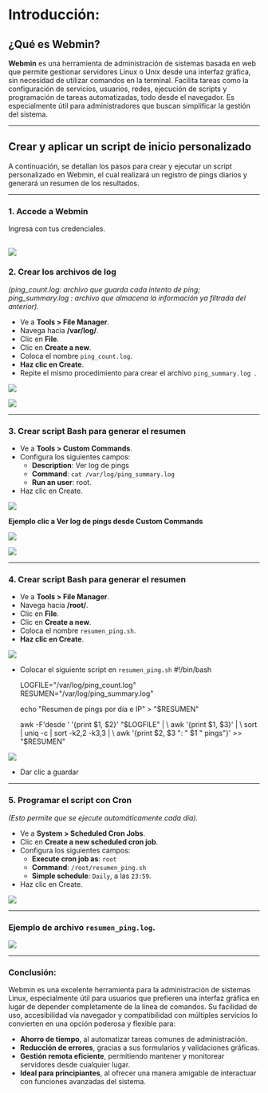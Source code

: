 # Introducción:

## ¿Qué es Webmin?

**Webmin** es una herramienta de administración de sistemas basada en web que permite gestionar servidores Linux o Unix desde una interfaz gráfica, sin necesidad de utilizar comandos en la terminal. Facilita tareas como la configuración de servicios, usuarios, redes, ejecución de scripts y programación de tareas automatizadas, todo desde el navegador. Es especialmente útil para administradores que buscan simplificar la gestión del sistema.

---

## Crear y aplicar un script de inicio personalizado

A continuación, se detallan los pasos para crear y ejecutar un script personalizado en Webmin, el cual realizará un registro de pings diarios y generará un resumen de los resultados.

---

### 1. Accede a Webmin  
Ingresa con tus credenciales.

![](https://lh3.googleusercontent.com/fife/ALs6j_H50fm2RPoK3BDEU0sGNowz5_FwI2RxR6SeqzFSuYUEs4Ak9QteAmcSIxY8zS1IwJs4VZSYcM3ULeFh57L86gkG1xNnTrQj3DeWbhqCsola_BTYABRYN9FPv3f37GkP6Wk2GYsqYU0205TLnw8SWo3-qaFnYtYC61xT_O-wbTcwOF4I7jYGsMfTZZ7UZA5Z-r5vB4xHen9MhwfAzhv2RvlH0VXkefAAQFLAF6X_fIDBzeiBLYqWPEblGpfp3zmprBR-SHBYRmKOSR6A5WRXUVFxqIEn1DoYh1p9QqFypbZx4ZVDIJYkRhBAiBOrmpR0mSubtiKSeTegM9_yK2NXQe1wTxAb6oCehmu-knTmLA78dQaNn4suWcuj-BazufE7MhFKU4iN3bEjOt9cPXsFr02K_V160DlEsuqyV6OJ8aDxh3dBvGvLFJjTZ1Q_cwQagv0S7w8ppC8bsYL0fiANpUjseA1tRisF8Sud8IxVqkm_aciIYc3u8_niGMF6K8Emgp3Xsz-sz-IjWLbel1z5gfNa26OVlLza7WPWV4g5LtIOaelua_lNvVv1fjV3zFComlvAFLXl3ibqNfLDEXgONIEFtCY4-UpXfmemYQTNZ5XDrrp5owcvwmKDT6rw-3YNBwIqp26ckkbFJdN-tclogs4B33TH5qIZNPDsipTC6hZ2q17ytDpneIr4IeaitgAsFb8xulzqLRffyI9DiAG9onftZqWydIxWlEshaPr_Z8ev2GxkT5gjbUANuVR4UyQyvb1TEitkWIdfjYshlr7qPSJO1W6NG3Ni-TM12r-wwyOMMNDXfY6tQ8s6XNxjC59T3YXmjdrHICr1gpu1Si4iegAFPGOOz7ku2-UozQ2riv-YKP0wG1Q6fnWq18X8hzU2QWzhBSmnyMVi2OXQeOymkVM7g6UT61PK_Qz7Cd1Ewtdr9i-d-LZkhjQIMV-SgNNc6jEACz9mOs7BkB5evCXOMWjGnWn2VLsvv9vjt8ACjPO8ELRoaNw1B-UlxUFVy_gvA0CFYI6FnUKfJslRzN18rYP-LNuYAEbJQII-3Rpphq7cImAYzvry7eyMPUFi75x8id7mUCVypS33t_25lx62LOIcVXe30ulrk4oTrOcm6FnKd6HrJtt_mKGSVJYmPHvwTOkUddFA1aBFFK46HGr7uL31pcdPugSK-OrqePFXG-xI_7ftlIuQfiFi4Sh01kMemXNjmjmUgzFclnQO3wx3XeFJT3cla8oHnfq7Sb_oSQSVL6xtEUf8N1pnAokRBQVzskILyH9fobzXVQM7_5MuJvwX9j0xDPnQqlIoBeUkLeLY-y6hQ8T2muMSxjvWJ8hRnyiCnAIYjjpyXhqTfjFX8ch9pdFGK8-QYnOWFKIUTBdKOhaH70G2EjX4PqfST3azlq7VtMlHXg4aBV3o3f1EdxEA1ngJvl1MhZgNhCYrbdSB4Q0N7xAkASgP-Dle2QGswP8BFgmQ-KanPKA0jpeE-XjoYQULQfxdmV15Hd9jXqsIjV1imFGt6V3p24HS_13lvjlRYKpHnAnmF4y5MGHw_aqPfHdUmY42OAe1yxl_IEiGPZiKSAtZNT7qLDMMmlu6iZaIm28m0m0BUkh6znQtSlaWspw1XACESWE1hVTj3u7d=w819-h592?auditContext=forDisplay)
---

### 2. Crear los archivos de log  
*(ping_count.log: archivo que guarda cada intento de ping; ping_summary.log : archivo que almacena la información ya filtrada del anterior).*

- Ve a **Tools > File Manager**.  
- Navega hacia **/var/log/**.  
- Clic en **File**.  
- Clic en **Create a new**.  
- Coloca el nombre `ping_count.log`.  
- **Haz clic en Create**.  
- Repite el mismo procedimiento para crear el archivo `ping_summary.log `.

![](https://lh3.googleusercontent.com/fife/ALs6j_Hx1zRO-WBttkaEY51KuiBySblVc-3DXlNv7yXcw8k5_dFO0o-0yE4D1UpN_mC2y4NMU5BLMbj0216VVAvlMK4m4A6QB1HugVMsF_T_vujgE8ykk_8r8cwei72GGOVgUShc7ZXWMWl9DmVUINjUyiza-UAXgHFX11JqvQzNP-yq3HAqKXArFm3UiHy49imtLhwGJsjR2NyDp_wdMvBH9BJ0M5Esy6VsjNflErp-p9DMEZsvBz_lmAboYhKgYUSbcyL7E3rB0X20zVfq54ptWey8WXzIYyAs2PXE_LEXXKjfI8FfNpqaryH8RTFMljXA81zsgztLh0PEd2SvhUSea-CWqLTRmS57V-NlazAQ8uwoerE6H7CgSSpwyICW9xt0cKc26u-rHTgL2kkK4PV4dvBXv6Hsv5LZ3AUXzrqFo2sBqFjV95_HPzWFuXGRfvm7ozAjGQASTGCCNSnwbtFZxF5uL0XPxvpj0cxnUC-I38R0WebaWq6Pyqap0q6UcISZNWBt7qA-fX9Vy2l3vtNI4MPru2Qpo3DSrBLtjV5uNBviJz5JtyraStMwa6x_7YCSOnL8xjgUBXAWO6uk85Z_k0aZeShvrnD31AAjYsBoE3QsBScl6uAaqit1OyAYjerW96NJQxgS3zKXKM2E5v3BskWKqXcr4eYTD-edHtRms7ubdZn3IAAQVJRD5s8O_QANUY_MMLjHbsxooab34T35PK-6QXHmUET4Xi3G3TvNIIRDxMvV-aNLExMT-u4csv1xQ-TJZEruhPx3DLYjuWFQmt0glK6dS8cQ6Db4hVU2iUkIgXZNE15TROYItlYe00F7nz5RUAV2vfE8rhXDcEn377ppzdZo1nLJWw5l2NU6CMlxiqw1GFi9McMleUpXkSPLIeRM7-GMyAIpXpt27UynWLJvrnmjs6ReriXq2a3nF4erhIHhzjRoqyt9g-rSD77BkL86E4a9FKbYOsmrFA-XdLkeDw7ZyfkMN47nC4paW6UqrgSRPUdRvY_26SUcougK3dTICTJrZMfPOciCuJZF3t2TNfVXMou9Xs1-WRDx5I49VDqQyZbA7K4wN9AFSlIMzmM4ot6qiAdnKpn4_JwXuLSs7SwH9mN9lrTT-RGGkVtDDuJ19ipzZByZB2lelNpr10EJCggwhkZM85ziaZ6PFk1DEwmbfDHR1BRjIKO_jpf_MDfJzuzyUcJXFcOPQo19M5GAlc0X-bbBsGnSrz2rJYwuIXjsRxfOA9wNR9C6lGTS3D-VSuuC_pQImXXZwVNClZRVkURDt29XXu11jL3rpj7qTQ0syUMm7zv4AehXVt2KLn07EcuzxIx74fbivgm3uLIp9sUsMvxZwHTRmoWJSxlZ0Z77Sht4pRhK3EajzsPoh-d5ZbLTv5_XzVzql9ZJxadzG_MOmZgwzwIjekXQr6gtnpGyp2bm3YNOkBMYjKvqaFsni8kyo1DOrYa2uQ3cTUBhNyy_b0QIh_rEWC064V5nd7THdwTkmcPImPFseLI31VwVmo_tdWMZQfLJnBMrEuYkuE3UTWWI04reg9y2jxQFq6OyETZHFHHfxlJGVVPQBM8AIjdXg_kYlPKWXvlZKrR869Ndn89YGZPr40Pe94RcDHtL-DKN-K969Ea_ZNs=w819-h592?auditContext=prefetch)

![](https://lh3.googleusercontent.com/fife/ALs6j_Gz9WSF6iMLRf0Q966z7JzZxmCx65C71GGqD5Y8F5-w_ol55CTOkyUmdWH0vpVOvduc-ExCdMlk5egBLp7fD9R6diQ0fZh5FrrIM9OJz--rEhFYDgoZ46ezQybotG4mMRpo5qGvXHZPwq8tlriVBUxL1nesIEVT-JjQAkce1U1mJa6R45BDWbhWVLVs6mp6IIvNiFfJGPY-Tnx8c63eQLxs31Mvqg3bNZRM5w004tqnbM4ezwDkR17kG7dAkbQXhroqNSmaB_Wzxx1Uas2RXxs9Z2U3lyJn9B8o3IUxm2LIAiU5ef6p5p7FjWo5XsjuyEizLVU5O4g0IPMapiUnXiSZbyBptqalR70x8olq5-EkhacO6D06uYuE1CFHXVeBmtPEYdjoZppop4wLYt9Z44gd2-lq3jSzquE2JbDPXeLCHiFuVhn9JzbDbX_0hAAIfJkIUaAKAwIOwPkGo7r_DknWAalFtEWXT01p3uqfoPFEauwuRwJk2WgengYZjLxuy8qQs11F1s7bTDQSvmt3okSEX5BM1-ye8GbyAErdIOMuJHp36Iz8OBfa8SiRPevzR8hF6A28U5KN31c1K3J_la3biYnvqvfxDydvj_B5fVg7VXymeYCsG3ZsJ3xU8y7mJ5Sy4gA9WqcTKluQXJqNHZVOyBmSsEtFAmwhZnHg_1BxgfzvSGGa0-33e8yQOcacPWf85_iijH5l05V_BNWAwi1k3jRPGifuEpE764SKKkDBfrtRQHtFFdXWQ4RS8BW0ozq3zzoiU1yiON9LcnbDj8GkXXv7HJ1uAQr-7hoLsb3JSc6xHK9vDRXm1dcni1Im93GuMsNbF01vNLOBpAdrROKc16vEkVGIWXHRUgl83FLw-sEohW8XN88WFarDv1plqTABgiaTqZr8ExCRraThcjitzfI8ihMIW_ER9IFBFwW8u04eSGByeJ3_m-jAgkUXwy7mUCYu5RUTgiB_DISsjOj11Twwf6sxvoHjg5wX15B50ifGlQ_SWlVvKJ8xvzrzWrEBWl1qaDa3cO4vCnxqLeumik3NxrfweIyeQKYUFcU_4pT7C8oh-8tKarckDBXBMlao5MNrmacLEeJMHTEaYyPdwr2X8FZU3_PtHo-HmHsYMQf0WQsaYjS2GA2jk39_aoOYUSyTkPDhR86GuspS6fDY9n0oQn0VS68ap85GodrlvafOcKAxGiMEqE5q3cJPXPzJRfsZe0zAho-SnJWbk59Z1HlGBHFD7hHAHPLnhnxhWqnI9XCN2Ce_A87g5Us7NAg7Pt9U6xbkxNH-Z_RPogOgycGTa-Rgpg6pyUU686UwIIbvakIqTp3oosEFwFlaJfXd9XUi8H2IO-cS9cuk93SYDKNOoUbEyFbOGXDDQwPxJbQzb94WRRxSbWQaeF9Y3PWCBubmhJwW49m2BCOrxOdn0M4o1tE6_-kCvJ426nyb5DmpxJeU7iyaZ2m6pfvHFN43kYwoj_HCrdG1SGpemjKqdONk0WG0U15qlB7DEiEiFtnUdEeyWGqoq_mJ5MGcUhZHnPTt9pa-XRY7-GfDHS2rq4EQ8ehlIXyYKLSYs7Ea3nsnojf7kFIvwlpLlJ9mltCOEth7E7WW7_lyrKnUR5XDBkbOm3HhVqezuway194k=w819-h592?auditContext=prefetch)

---


### 3. Crear script Bash para generar el resumen

- Ve a **Tools > Custom Commands**.  
- Configura los siguientes campos:  
  - **Description**: Ver log de pings 
  - **Command**: `cat /var/log/ping_summary.log `  
  - **Run an user**: root.  
- Haz clic en Create.

![](https://lh3.googleusercontent.com/fife/ALs6j_HEE02k_rQxen7ZUzmqtFfSrc6-P3ED-coPnp0QMKlnBsrFui6CnQaTGULb4egXFkzQs7PlaRWOLukbjwU611QhjBcccGlWF7n6B-4EIuI4KDeyY0Zk-0wedITzOPVKHcjcHTrEOA81D7PAiUkK-7xGOW0_BaswPifuI32IDzpWufqI8chWWWV23OlShLy9d2-8bpm_g6q7uCefMvheLksCnlKGlTJpVMRBvH9XxLInDBHPxcug8X1mti2-pYmhIGJkYBWxWytnKdlXxbWqRQlNJ8PXYG3Hb69o43dk88eGmwDQ2rLumt5KCIx7JHlWXTzbyl5GUDPCcpoFk4H1HviKbkUDQbM5WlSIWRkLeR4T4nBg_gZlkvZD8X-vpWvnknY9vJnva0SXQkA90THPlyotT4E6ECZIbs02ZFfUPlQ-DClrf-8etiuckXdjM1HffVcZL2shQDZLTkizv7nuS62_OGejbPBsKCBCxp3QXifY1lcV25dFDiFHRa-pmxnrYrPUAD7HsflAcXst36_foN77AnFDzD8PhpobFH76BVtFWY567X8Wco3hrPZUJ-0WuEHWSnouj0WZDnv2Yx_T_xoRVbICpZcxAs0R4jMPzOEGVLQqOm6gY_0lxGIrd_LxMHAYhgtdNTrszeYjOo7FU0V-TvBDgJNGtTegRU_LMDpDkD8chI0CYrFAmJSqalEYPN3_i7Gpzcic0TZCIzq5PJQlYp2tU3BeiLxnctKO2IpGxlO5FKzRhowDx8RHaR0r0JZGeN_gzvI36as64lH4VlH6ovUpC49SmI4W7gihdFsDJ6beXJtO2ke9Ee5T5_D2JPjhz-HFFmvGPskYUhmnmdjaUouEj9TKMublbxInCM8tdCQKMXzyiltZHINedpRGol3X48bBd61e7cFcCyLUFoN-YflEk89xicHpdSz5K65pxaL0mIj8Vq6b6T7WxI6nzuB5uL716xz057NoLop-xxnpalOu9JcDaVk80KGyriN9XelOylia2Eaz87b2l1TE6DzfEjT-g2ADLlnprs4t476HNGuh2BQDCrSkuc5LwBp6Dx4n4QOa_N8eUyZqaLHNH_5PpuFnxFKLUwE9Bf8qLt0aHoRxFpfjydeS1eB0CjjJgHwjeEuF6IVCDUyaDpxjfPSGw0pMEuxtgeg-LwAIAtPTWkw57ymNbxarjQ29n6dw9VK9I8aPkM_5STFN6klLz6uaM3GZj-oofw40XwCX7TIIUQtxhZe4NpE5GPwx6piRmuDeWDBcNq--PLO_S1QXk7FzuthlfzU4qU-qxh7QcYf9iygAB3aU9QIPv9xOM7E3o0998mklLUdydO4oSVhH7kYrmI-lHgHBeUT3wmLEdtEzkiAMrJrZwYdZbcR7rObARJu_9x4zp4JSD2bCm5Rw_k3gyqkEPdNZl3Oxl-_o0gl3_a5tKPkNRBOGYRvIzAg6DxkpGgWN30WxhvJ6sb-IH0kkaUOsnJE2zX077EFPVOMp1eQkXVrGapGwa_kiHWYRNMPUQGJclTPCxQ9JIlMawxs4mNIPv26xf8Bd2ZacIOi6Xoxn-zfzj1B7nDiXYyz401R4BKVYMK4khxZs05vbB7caZactm_VGQvym5YIgC2SivT0gqewPIitI2D2aG8F_=w1919-h959?auditContext=prefetch)

**Ejemplo clic a Ver log de pings desde Custom Commands**

![](https://lh3.googleusercontent.com/fife/ALs6j_HgHVL89IVZPhghyahX3KT1_piIwOD574CRsEfUF8jv5nTZhfLrDuxq2ac_iEQBgju-aGnslttymtX35V1MtLrKDmdeYh8R8W0WnHm0woSbreBcfVmZaefjPNxXIh2FVh_pCiromenLtdO0AIln4PrHNy_2456aoqX2B0tHhzAg6vvZf_Iu3yIbHKLN3UXE1K0PyUpmlCjgi7vYkHLESvAinzu6E0b565pIAy6Iw1QH3jgy2r4esVctAZNuhiDYHd9a857KsUgZp8DZJVE28y_9ZDzhFxI7Eal2PZD-WQtIB8gacKCgMeL0u77dfevgJVKh-1sJXXuJCPvmeI1er_ICrZJKK1OSZmUv-p3F9lZH7p_XOg46RX6vxxU6tiMGx0VJa1vCgQUw-5IKPaBSudPwOevrYRvcsCpmn13MwjZvldN-cRp6VJji3i9Ugl3F36BkTiHuUKjasuFEp94MhREXFuU0uMhRYduKBrPP5hKoypJmGoGLgK3Dsr4UCw60nkJpYu5-xhLb9HQMdj25DEkT7kSyPFv8rLJvl2RNriZkNKnBeZLb3og9GbuGnBEmuuwcTEXhEKAvGRdp8z02ul1bFqwq7SK5mOae1sjeik-oTwf1h2AepPlTvD8Na7T9-L2UaVcNYhlwB_s8l4kozELC7D9cIYmKDO0vAJtpZirnn8KMHdvi-R69Wg9I__5l65Co3QXx28tnKTssZIRrrxGYrsEVbtJGu3ihSh0Gdp3go3eGIG_MM7GUDHJGAobIoOZYJdlxosAV2n-Uc_j0zR3WvNLTfkow986IfqF3i08CgzZ0oYN7pdFZwQBofc0UB_RE19NWzSzHt4oKY2lj63rx9GrSXAd1KEXqJOQaDMVgNrNZhSRWDKbSm-alU6Dqgt7oRDzL5GBKRU2JjwVazdsh40WK1nwktMEzamVW1hyJTiUiykcxXare62rNSAAnbi6vL6BJ0bouMw0n76DRUjY4v4VuijpzwUNxfSW5YD2BU7EUfm588TcO5IFe0OELC_98DVXkc1cOyBY0kwDScYyjfd8CAsE9SACg75JATDLI6qY-h7VoFLnhT4LqMulwNnbkKvKqBSQmrYi-JANmVmblhW5FYGJGH7b0LKlzEEPYVAdocgjiDDcai5KS2rKgnucy9sFyRoaeTdih2OsqQj71lSR92IpbPBhOKE_iwiy95iGAFgt0oAYwRks3w609iX7IYLwjaQjv2bBA11LMQPSInkAzoZA0JvL2c8ERVUacibJ-BBd0ZBw6bfeUUk-1vggyxzR_M_j2XaXLoVq-Pi-b8PeTBi7PtKS9oXA01bNCJe2SeuuA96lrsyMQezsVMhboLF7aPApof7dtxUqOwOnLMRuIoekv5LDz_Vz9X1cvT6brfs63XQXLO5p7X8qyzGCH8jcXTlq0P06vCtZ9ga6lrtOZN2aI-hwFiUSUiKSIXQGoiCr8RKFiRqdfgeWYZCfEesnfdgGxYznvZ-61_cSqwha9jGkc68QCQMT6Bqindy6OPD-oXz6v-bWK_5wlsUnjxV-PKhlQWrebtf8p3f-5ZRbMl5Ky5XL0v1EIhTvrlzViiqJ07e22xA4Y9Vk-zYPDbMJFMInHzBmRjiEwFDl7SCB7fDEEP_w7dpGHTAUL=w1006-h941?auditContext=forDisplay)

![](https://lh3.googleusercontent.com/fife/ALs6j_HMliIlIf2Zff9DUz2aGPxMwvi3d-Ge86mlE3mjlUZKlb1Wa3yvaLMfWf-H-vElUntiqH3-mtc2uCYKOEj4wrDDPTyoNgtcguFHgVa-bGodFL2ADIvhs3YzVVF0NRVAlBps4s2G2BkKfPnLjoraXRpF2FaHcFaHykajD6w9pfnhiit5_JJYN37ocM7GRsoNF7YI24NiQQCvrDyx1Rp2H2k6N7Qgy5rjLMxy3sXyaD16CcolMGFarN99yZ925zGDRraMbwuv8c3JuqzHfXuf5X0rIYJjAH-r4XjhT00dZPXdK_kV2FcJQvkJCmZsJmD9L-vEGo-De-wHr_UBrRJfLX_b_vczyGBVg7sypo4LRAm9u8v_XujP9iqx3UE0JWzXu-M3879S3CYdHNezdWluf_Ul4XM6imP9eYUokPng-QR6oaIXczHxhaWUOB5bR_a3EhYoGiFG3WN25c9XVjAYlApSE01zTUIH9MhpnNOqoDH6Tc4Sgt-1ngHRgaSfLJoFWuQ9Pyf9VB5jZ0FlvFUJYmqnlJezLXk71l5sAuYdXKxIFpma-8TbL81q2iYnlk7dnA-bUt0m5CjNASx0DHn1Sd7_kgC1cVWCSGDaRC1thmr1pUSa-Hv2-CcVNEwLscvHDr_4S7AAv_wr8y2S59EnIAVg4qVwPk3HNa9GM8m_M4sietetBlk18SaRLwFui18nMAYMA6B_LhiunZkqaW9XJBrjTNuZeY9iHhbeLJfAwT_GJM_BC1QTS7trGMrTGa2nyHXo-NEFo8Z3s3HH65FCzjKwSpoCNom7a78OySGzKPNCEL5vqEv0NiloMm_robIA6ns43s_kULZT2tksHGThMq7L5WiNy2fMr3eaFIkCL7VvL9SPXFQpP0NxgUkHIjqgo--zOCxsEyBAYOqgrpI1lwxSxGtZLHE69xY3RSoGwDIoMptNSdzEIj5aF5FMrSNx6s1_vzP9622WZFv44vEeqUoKNGgHHY6vq6LjznEh0PDPJRxJDesqZi3oBDwNsaVy79Nl-WrwW-5B9Mamf9pCNritVVZTW2Wt1oRDrHJe9zD9PfPI9Kn_pIe9NzbKf4xdYjZwKS5Irm2yw9ANTdOp1CX-3cGRWlHmyDlCqhkvveL_1SJp1N6vCPqU-YzteqHpvkCACYcRLgrtvaVIKX7Z8BC9Sz0MQvKi0drv7CZPfw6pvYdphCYyPYNp-1rvxMzVMgl0VbGvZMIU_2Cg9Gm0VBpNDQ-MME85yUJojzmGyA_nU33ZDy9fPQhKiAVq1g6Czz6prctrDZAsNpATxcr2VgRKuoPPAqHzk2i8Z0380oYHQKDZLjtEQGJC0UwBFzY2REfudn45koP8kRrDHXZkiY97bQ9zFiRtbDZKUeLCpzym77KNgec_WmbucizfjZsSL8PRell5DUkNTXo5YD6mYkywDwSWjd9FJ_B-FWBEUBQ94MQSeqaXinec4hVi-r6Ib4rZlG8hTCQ8z5AzuBVR4euLIgo5M6ty1tylcULFOB-9Fg6VSrMDA2gIjxWFc14ws0TAwDGnMdTL8tm-CqEYnv7ZCbXWcJFsPz_bkCr-VGpuaPp91TJqEo6_HEyDzpbmU7GrXaKMfAzG0tvBIXDAA5Ev2GsC_C3reL6m5cxs29yW=w1919-h959?auditContext=prefetch)

---

### 4. Crear script Bash para generar el resumen

- Ve a **Tools > File Manager**.  
- Navega hacia **/root/**.  
- Clic en **File**.  
- Clic en **Create a new**.  
- Coloca el nombre `resumen_ping.sh`.  
- **Haz clic en Create**.
  
![](https://lh3.googleusercontent.com/fife/ALs6j_Hx7QZ9KSKO7sloCNoRua54PyPWfFYOvqbU5-ZDjt8BaQaqPH2WzGrAoT_5lgaj-_AMeJ3SDxZ9VsAYZjEYpMJHgp10Co7-dnEYpoWr4GkiqkUc1AqZ43r0NAYojMhmibFCGda6A4fyEMCSbPNIWwMsPgq8wBasgICIxQtXGZ8KosBO21ovOU-fB7UymJ3yFE2O0SzoQ4kTRi7ZOHCORU5PnWc4o82qLH--zGwoy0m02hffcGM14ASBFyuIeH-ftZJTPoFDtKZUf_C8nkicS7wcKv7-L9K748BDRFCYZ__ky5iCqN_fPHHZHqjQYANQsg09VcZGEA_etfOSP0blquDhrLCQbETeWtPGw3sGTxOp97dn7fuo1Cj8CcE-UyQ8UitMXXJgNYlYi5cLmLkOrWCd548BhkOdFhsB7vjOWpesNz_01JpppMwF3k1CjNs6vLsaE_6BVfHb-GG9b5ILWrTHFgEIbcyYaJf9-7E0E1KU6rYjS4851GwUZa0jfjdOGOVb1sjtJXo_SUyFNjfgtYkoNaADBafPNgPRhdtKHIK_-uSDu316Wjv1scemZHXRxMxKD46pqIuutjziCc7w4xvKHfcDvwleAC5Ow2wiIAaapYVpgmHkAaeHfi78M7Yy0hbKJLcS5bzQ6YKlbIGIEu3B4ggmQLU2s_OTKxIKkCQqdKqDB6QjVsdKiD9QjpK6NO_vslocI3spIwx0ODB8zJUWAgBDEnlIPIN7rC9IBW43olic9NUV1CPOFe4XEQTG0XLdUSnG_Du5qAeWladphuEZEuwmDhxGLrbIwYVjC2Inr-PTx2j9VcwqvzjNDxEDxHEaV_GwvjydrKWQ33t30vaOFd-TBrpNsDVCMtISw7CYizvYnfuK1AuYlHQ57bzA0qd_gd0Xrs9dpjJa6a46H2tGSQruzu840IPQYik0HbvvPPDoOZ-X5_0NqY6a0azXQC6Lz5zMxpxUZghWqpidCy3o1xmPDL6AueUVLRfL77x_2TFLUpAT3KFUQVHVHd3BsloiPd1btTPK6i02pmmTynPBTswQUutLhDokTuk5uOzRgEtz5B_an3Ya9H27CIKGaZ4yYXetEom_ahuIFf-cJSeHZbj5135PP7wq4tvP5GkCXqvI4mdInjZqfsvEuUDLXDrRongNiV-HRFYZ500D8wRslpDkV7FO4rrrP3bOL-elyfK2emhguW97gi83t-5nIO9ino3PP15-1SZoM0e1xNTQu-9Fgk_wCPqt8UQTJ11aKKmhzUYXlAFHKMgT0bauYWP-yIQbsauCmj6UbvgxVFRvhwML1Y21oRIWDjJitDjaMbNnBm9d8BGAALEZoZYgGNnMoA9L0qErh5Uit5DktoJ57sdVpjh1aAZzr0j0YvS2r1uBFJzfGHKGkpRHhV7ra-XzdRG21w9QQAklLA5RNwV7UEpELfE4U-u0vuGDxt_jGJ_wN96mSVtra087Ev30qqw9dfPf1ExSaqNaxtNWRubW_3ouARTCIGJkujT_f0N7JZL_CMmMz809hr0hjVCS0k72tD-E5_mNfqyLZL1UJIGsG6Df2JxgQW1wrCZeVbbdpFjNsEsGqnY6mSIU7qLcGcewT-WZr6FP5-XEWs6u1hJxrMdiJav4_mmKobqOUXTk=w819-h592?auditContext=prefetch)

- Colocar el siguiente script en  `resumen_ping.sh`
#!/bin/bash

  LOGFILE="/var/log/ping_count.log"
  RESUMEN="/var/log/ping_summary.log"

  echo "Resumen de pings por día e IP" > "$RESUMEN"

  awk -F'desde ' '{print $1, $2}' "$LOGFILE" | \
  awk '{print $1, $3}' | \
  sort | uniq -c | sort -k2,2 -k3,3 | \
  awk '{print $2, $3 ": " $1 " pings"}' >> "$RESUMEN" 

![](https://lh3.googleusercontent.com/fife/ALs6j_FqhJ2zirg-pj81gH5LLetX3ymxc2GZ9W4qsvM1PtSwB0rRJ3kIMP_t450uHqRIav3ZP4VtZ_7dgx5EOoxbewLIFcAG2rLHMhVtIiZb9c4IHE-atFkZ5t-EiuveNOA9iDoCabjT1UVhdQtPM1g7KwNTe6Bgdg_8Zmm3Lz7wSQFYRDgTFF5rZBxBJju3U7n2XJ__eDRPWAXbaVsovp4axucg0kfH2rk455XzI3BGIro644H-qdTqOKGQq4y9tX_TUruedOGZl5QNPe-oMsQHgAHyjtL0cr8RjWXrtfWdd8OnmRzAwrqxeBbgfeFa061OmlcQj2jcfjgEHEnw9UIaI_NgNejEbqcp0rNjd-Wp4TXtcvXV9YnSxWPwQAl7wlDZhSRQ5flkwsAL2zZ1241xl2piPv8A61iQ2rGrS5Axq9rDLu21u8Mo8Ml8KIDbunsTunLAj4cwOeVBf_BVkGrzHUFw9Djl5D0mL4eEeesy4plve0XOC4Mabr4IXr7PoiC4YOWhSmF0UVWbs9r9HB49MyFHSq5B14KC8ZHhbtPesiemEdrGZmdajstP14Xm0zSP1JPZlsYUwmi3PDKJczYPRIfRVQY0RH4RhHgKZw_TVIMpbM7MHK0trwPy2A6-NokjNTmYgGffmeVGQlPueSuWTQMq0dApNZJRb6UCZ1y665ydlAHkILIevmDDGnFBx6tKO5gUN-ALC5MQhO60tSI1nG-X1H6C_28zeSPQEScTtSckxA9xaHpo6oF43qcbLH5Ram-sabP_LGTqqZoWYSYpwO2TsSukO-vOuozuC2fOl3V0YrgzOqpHcBlxnSdDsU4z8ckJI2qGV5PZNU3sI8vrdFIHSA8-cYlizrw42futHvea9W4MOUqFhcd4i3K-LbtzIB4aTjeVZGhF1CAB8eyuFpp1-rTfeGTs6tW_-CZvgXSP8Ax1yxfg3AHuWi64hsfYtjz1InYixP9ltQ53JUXFRtbDS4-PXjwtyTqagp_ZOeAtYMwZ6XVZOEedhS0MQTDmrzRMnk5jOwcHPsVikFPrXWBhrysKgeE8UN4Ll2U5xsbz5TLArIKR2CGooWlGV7mojDXJbQXodXOZen_RVmK000f2gcIf0WZtdiknzGHJpiPVxxB_BSSMCcKR-uThur_HREfFVHKtiEVSf6BxPREUS__ILduUkZOORnD99AIj61QfQ1byCfO6F7zzbaEn6jXGYyMiqOQoyM4CTP-eMH-42navxTdIjzEVBdpYj6hKkJrt4oXgfeQJhaYiVXByJUuVdaQUaXxjblK66IeeP9hDop5Oc9n2Nbu1TASEeVzOtot7AQ4vQrMxqK2b3sMv7Cn5aPCk7lq5-IbRzpIktZ5SyKF__7VSOARX55LP45VLb16B6xwvUJZzzb-okL1HZ-vBawavwxUXoFnX6k7FE5Mf0lGQcmn-wjtU5OrUtwmid-uPHD6r5CdFwNo6AwvcdjAO1Jv10qYMPLbuVlFwvwsygvcLY8xOCBvs4toi20rhtmv8oGxkHRC7pwtfjBzdGtJJBQAGvimeqE55YdFr3hqzgMAPH7RfLPSRNtGa_VxluyLc3h0iuewuRG3B_XhueoruikrB3FVVG8a2g89c8E3tLoplnRTROPa36J8Xx5AuFtw=w819-h610?auditContext=prefetch)

- Dar clic a guardar
  
---

### 5. Programar el script con Cron  
*(Esto permite que se ejecute automáticamente cada día).*

- Ve a **System > Scheduled Cron Jobs**.  
- Clic en **Create a new scheduled cron job**.  
- Configura los siguientes campos:  
  - **Execute cron job as**: `root`  
  - **Command**: `/root/resumen_ping.sh`  
  - **Simple schedule**: `Daily`, a las `23:59`.  
- Haz clic en Create.
  
![](https://lh3.googleusercontent.com/fife/ALs6j_G2m9Ifi59wdW2exYKy8FFs9ygZrhhKoxV2hYt7xM951nIqHewB8Ib4nIZdp9pQP-6pFM1yoXBzX7zRudndWTyBXHN-TVOnbk1PiZ_SJxsITCgabphriEXqIlQZJUCxilG_R1umvWjWFf5syNWjA4GX2jAV4a5Qkqwhwo6fPVSZS2R0VymeJAyLZnBs3W4bJjcbOq6MDP5IbBCUn5_oX6WMAqDmiCxJJl71UkkQ6Q3rB3ImRyCjMtlQPt1YT4cAkMXlLrPXC6ixMCmCet_f15cp4UPEnJa2_KVlh4rHC7wXL4p0yurVFEouhzK7iIHM_170eGwe53f0CFE53B45ZQ9MGOUgxZ4tQoKUGafybxNGVNNu2OFZ_zIt5rhN9_1MoREnmIv5yCp9dL95J0EY4i8-W6zibA_LdUma-qb4NUIRMbrsQIp0uXO7EhC_zIR1YUb4ujxFauUb_-ahVY_fBRhsmaJ2xi-ynmBzFkEe8FthKpgjTmojbgSn1rh4c37pCUSjGQSejd9bc3vzbKscBZWrQpvfRh6JPapcxTj7at1iY-ObavNWUqmCBa07ES9sJVR3fWD8N95vFiA1oqkZ0xJTM5W7ENcIoMFvRkiaEXu3BQ393mnjR1vP842g4jXHt35kPYtwwdcbSKB9AqedXkGlMKkZkQBc7mksTq4d5nrNbioySoTAcabllwY_xIp5NwM0KGa-kAfmyvAkg6McfAOJ2SG67SMbUyWPopA0GzpA-JjSO77voM82MjijrpYVQKR239v7wx_7wohRcNwgV9M_Bl-wp0QhZtAjQCX-ZhHYNVsmc7eOKm_2WAS80VxqcAZFZfqxsM6nM6qTakCKTdNsL8ehbFc2o7zY1HDy99aVJOI5x7rU-_OIy5mvyZTJ9dUE4Xhic5wh7FDAMgup0vZMAntXRvntjw-stdnjFku6MUmB5ZQ_ADnfUOGbX7BrzXzlNY0NIXWqKmIBzZi397FKtps7qs4HaAQKGRd63rUC0PrHmyF8qhAbf8LapmpdgrzmOh82t-7omv18a5fXz2u43CvbNLHfSC9wvLkp6NqR4L-LHO2iCPezsZy0SLEXAeqpzFrHIsT4pcDzh8wZdK1mpftBpj0gpDU5C7aINYZ8hnmJPTNH5_wr3Zz0wXrdOh-DtWij-ignkSdGFQWQ3Mk-RcLUlJ5IOcxYcCN27W259gbEIz2TB3B3izCod1dF2w2m9qfViFOsMERQHVsrTLQ-jH6x-3wXHUjqz9fAQqI8yrLQqTVbdMTh-hXSKpBCYxR6-YUiSj7vIFb0YEc22Nud9yGaWqc8skcaS7h2OSrSPbCel4Flf5UDSQR72qs1qnyYcBvFDTPD4-ajFEOmK5M2K-d4vvXKePigq5NDczIoJjIeFYqi2xsBtzgc3gh02v2ITRR35H3INZMJN2gYRtWydyh8v3n-0vpHOHKm0EuY9fWW88AlfzVhwF8ePezRybFKYFgkCLey1RINFWBpz2D-WTMBsvSWlFFApXal3OMlI5lRyHgLF9MfYNt7h7co1DcwZbt-sNtyDhDxsRp8VSX9-GFlsqJZNrAWxHjBaJ4GgoMlY3FqeMVhrvUc1hfLTOxkyzil_XzSnbCfdvk5BSNOmX-63EpFuEsdgdBnF7Y=w819-h592?auditContext=prefetch)

---
### Ejemplo de archivo `resumen_ping.log`.

![](https://lh3.googleusercontent.com/fife/ALs6j_HiHChXyRIDUAjTdyvUnWp8mJ5v1YKGPFj5c1ngcZfRYwM_3hc8X0JaCykjhW7yrixGJQWWGMyKW3kvGDqpHjRR2SOyOfHgVXKe03FS2fRTGrVds3aBzcugvo3BhFdEUDUr4nGvdLDeoFHESwUHG5QDJUWmGF-3Zkn4ZogxsbovDEpZFZg2PgwDkxK1j26Yf4Ms62kUBkR0jXhV1GBGwx14Vps5htsvnKkm7sYt1XW1a1CcovdgDMG52KC4kHHbPJVS6xgx5M8gtFNtsK0S_Qx9kb119DgbXU_ysGG07m4y7eFBXpq3RVusTqZ0vC84bc5Q8K_xi2nEv8cwmiW9G9Zfa0JY7gja3HMj0FjYxJdAfAzSMMq05-MT9eh4rYnrt6F-vF-ijjyANKobklwZj-5_Xnf8QXK2mfVJ7V_BWxJ0BiPRzxkhr0261WzycCjTrkUNw4ktmSin7O9-0NPkuuPIqyDrZTp-3_vBxgu0-vqnHG_jjytqw07jhdmNjoioZBvcItYCKUm6ISJ0jD4bd-6cPu11Ur1wRvYXLp7xrI063MGp533R6Krm8T-F0sfy1btfBCiFS0FFSw2VsC0qWEJ9sHs2hhpzc9BdZF9_E-HlwIS7TaSwfaTZD4HazNc4ugIqN6Wk1O3fykSBJXdgkNnsVSUOA2c0thKYMFSXMCNMiuJD8xTM1aM9LsYCM-uqx4Armxp8vQ7N6eEMzMrTx_4CTU7DiOL7ZL1tJx82LHcDVM52G3excxb6RLh4ttrtVRVdkOcmWZdf50_oVMEzfucnlkEwBpqTrqA1L5GnaLN12YJAQxaLdSYyEyK8BbhAahTeXTKTIgIbQUlBVw951ryLJkRBZ-cMF26mEkUz0EUkwA8ohQBI5tWqtJfS8WRk9U-2XVgDz0DVAzesTPJGThPjyAb_CegETDYHU6heg-e2OTgrt3yzPc5B7rTZz4LolWBaszTFmcRBFQzRvl6hyzRlqmO2txj0DRkxQCeiOsU1dW_m5sE7-dx6qE7bdrnCvt7J2lbzC61RC8Uh9v0LtJKjmHTy7P2WLPVMYQxF-KCamP_s7NQM1U16loXTuqiyAGpvrE1uIboP-8EYOL5MK1pyPyGI7wDuJWdejLQNZHcfASkVSNdoxx2I9KgY26p-mZkcz3mAmDZfKS12tu_Z1kV7Ing4vt4dBUuSxj7UY3s63Z-VsUcqvpTHJ1rrHc4_q-LFMfQFVwC0N4pfHfP69iqZ76tkfKqU9TfvN40XDCs3Tw3ZLm1EEyPgOAvW-ayYXTS6tLWAq9RYfVqVZ7yBukQ4xYXAeq5rVVsj-KI6Lyo4rJPLsvoq52AjISznzEZNFbcLxvZxL3_xInfECBfAy97qTn-PdayTsABIMer_4gzbi9B1Xub6oTvh36Q1JUDcLe9aR5GUxxCR78nf9bAYebBX2I60HDCOWQj5UF0jOTMQe3GKOno6OJCQdyuiQr7poIaJaaJueBr-HvUgpR_3w0qm_3uhgAr-K7Ip1WAeYcZMtiv2pmvvWvoTc96XU7KXHxPZoG45pHna1CJdwAU9YqRVrNOFwqBfVJPvjq78VIbO2Az9vi6tj0Hmcj2hLd10qvyjz_kZdCrfy6M8oHewP2In2flKTqRa_JKORIEBE2s=w1919-h959?auditContext=forDisplay)

---
### Conclusión:
Webmin es una excelente herramienta para la administración de sistemas Linux, especialmente útil para usuarios que prefieren una interfaz gráfica en lugar de depender completamente de la línea de comandos. Su facilidad de uso, accesibilidad vía navegador y compatibilidad con múltiples servicios lo convierten en una opción poderosa y flexible para:

- **Ahorro de tiempo**, al automatizar tareas comunes de administración.
- **Reducción de errores**, gracias a sus formularios y validaciones gráficas.
- **Gestión remota eficiente**, permitiendo mantener y monitorear servidores desde cualquier lugar.
- **Ideal para principiantes**, al ofrecer una manera amigable de interactuar con funciones avanzadas del sistema.
